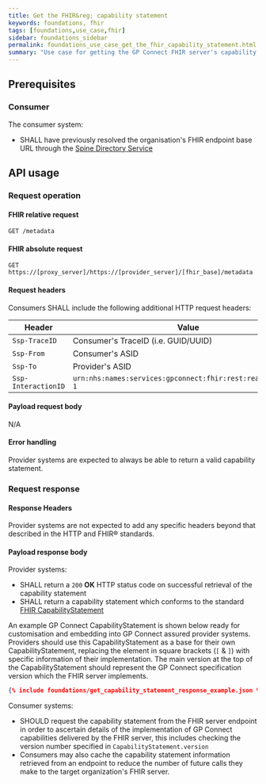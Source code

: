 ```yaml
---
title: Get the FHIR&reg; capability statement
keywords: foundations, fhir
tags: [foundations,use_case,fhir]
sidebar: foundations_sidebar
permalink: foundations_use_case_get_the_fhir_capability_statement.html
summary: "Use case for getting the GP Connect FHIR server's capability statement"
---
```


## Prerequisites ##

### Consumer ###

The consumer system:

- SHALL have previously resolved the organisation's FHIR endpoint base URL through the [Spine Directory Service](integration_spine_directory_service.html)

## API usage ##

### Request operation ###

#### FHIR relative request ####

```http
GET /metadata
```

#### FHIR absolute request ####

```http
GET https://[proxy_server]/https://[provider_server]/[fhir_base]/metadata
```

#### Request headers ####

Consumers SHALL include the following additional HTTP request headers:

| Header               | Value |
|----------------------|-------|
| `Ssp-TraceID`        | Consumer's TraceID (i.e. GUID/UUID) |
| `Ssp-From`           | Consumer's ASID |
| `Ssp-To`             | Provider's ASID |
| `Ssp-InteractionID`  | `urn:nhs:names:services:gpconnect:fhir:rest:read:metadata-1`|

#### Payload request body ####

N/A

#### Error handling ####

Provider systems are expected to always be able to return a valid capability statement.

### Request response ###

#### Response Headers ####

Provider systems are not expected to add any specific headers beyond that described in the HTTP and FHIR&reg; standards.

#### Payload response body ####

Provider systems:

- SHALL return a `200` **OK** HTTP status code on successful retrieval of the capability statement
- SHALL return a capability statement which conforms to the standard [FHIR CapabilityStatement](http://hl7.org/fhir/STU3/capabilitystatement.html)

An example GP Connect CapabilityStatement is shown below ready for customisation and embedding into GP Connect assured provider systems. Providers should use this CapabilityStatement as a base for their own CapabilityStatement, replacing the element in square brackets (`[` & `]`) with specific information of their implementation. The main version at the top of the CapabilityStatement should represent the GP Connect specification version which the FHIR server implements.

```json
{% include foundations/get_capability_statement_response_example.json %}
```

Consumer systems:
- SHOULD request the capability statement from the FHIR server endpoint in order to ascertain details of the implementation of GP Connect capabilities delivered by the FHIR server, this includes checking the version number specified in `CapabilityStatement.version`
- Consumers may also cache the capability statement information retrieved from an endpoint to reduce the number of future calls they make to the target organization's FHIR server.
